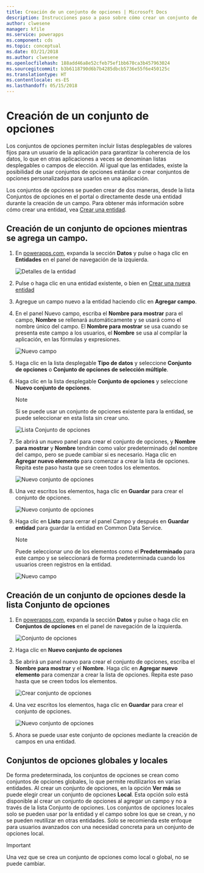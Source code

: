 ```yaml
---
title: Creación de un conjunto de opciones | Microsoft Docs
description: Instrucciones paso a paso sobre cómo crear un conjunto de opciones.
author: clwesene
manager: kfile
ms.service: powerapps
ms.component: cds
ms.topic: conceptual
ms.date: 03/21/2018
ms.author: clwesene
ms.openlocfilehash: 188add46a8e52cfeb75ef1bb670ca3b457963024
ms.sourcegitcommit: b3b6118790d6b7b4285dbcb5736e55f6e450125c
ms.translationtype: HT
ms.contentlocale: es-ES
ms.lasthandoff: 05/15/2018
---
```

# <a name="create-an-option-set"></a>Creación de un conjunto de opciones

Los conjuntos de opciones permiten incluir listas desplegables de valores fijos para un usuario de la aplicación para garantizar la coherencia de los datos, lo que en otras aplicaciones a veces se denominan listas desplegables o campos de elección. Al igual que las entidades, existe la posibilidad de usar conjuntos de opciones estándar o crear conjuntos de opciones personalizados para usarlos en una aplicación.

Los conjuntos de opciones se pueden crear de dos maneras, desde la lista Conjuntos de opciones en el portal o directamente desde una entidad durante la creación de un campo. Para obtener más información sobre cómo crear una entidad, vea [Crear una entidad](data-platform-create-entity.md).

## <a name="creating-an-option-set-while-adding-a-field"></a>Creación de un conjunto de opciones mientras se agrega un campo.

1. En [powerapps.com](https://web.powerapps.com), expanda la sección **Datos** y pulse o haga clic en **Entidades** en el panel de navegación de la izquierda.

    ![Detalles de la entidad](./media/data-platform-cds-create-entity/entitylist.png "Lista de entidades")

2. Pulse o haga clic en una entidad existente, o bien en [Crear una nueva entidad](data-platform-create-entity.md)

3. Agregue un campo nuevo a la entidad haciendo clic en **Agregar campo**.

4. En el panel Nuevo campo, escriba el **Nombre para mostrar** para el campo, **Nombre** se rellenará automáticamente y se usará como el nombre único del campo. El **Nombre para mostrar** se usa cuando se presenta este campo a los usuarios, el **Nombre** se usa al compilar la aplicación, en las fórmulas y expresiones.

    ![Nuevo campo](./media/data-platform-cds-create-entity/newfieldpanel.png "Panel Nuevo campo")

5. Haga clic en la lista desplegable **Tipo de datos** y seleccione **Conjunto de opciones** o **Conjunto de opciones de selección múltiple**.

6. Haga clic en la lista desplegable **Conjunto de opciones**  y seleccione **Nuevo conjunto de opciones**.

    > [!NOTE]
    > Si se puede usar un conjunto de opciones existente para la entidad, se puede seleccionar en esta lista sin crear uno.

    ![Lista Conjunto de opciones](./media/data-platform-cds-newoptionset/fieldpanel-1.png "Option Set list")

7. Se abrirá un nuevo panel para crear el conjunto de opciones, y **Nombre para mostrar** y **Nombre** tendrán como valor predeterminado del nombre del campo, pero se puede cambiar si es necesario. Haga clic en **Agregar nuevo elemento** para comenzar a crear la lista de opciones. Repita este paso hasta que se creen todos los elementos.

    ![Nuevo conjunto de opciones](./media/data-platform-cds-newoptionset/field-optionsetpanel.png "New Option Set")

8. Una vez escritos los elementos, haga clic en **Guardar** para crear el conjunto de opciones.

    ![Nuevo conjunto de opciones](./media/data-platform-cds-newoptionset/field-optionsetpanel-values.png "New Option Set")

9. Haga clic en **Listo** para cerrar el panel Campo y después en **Guardar entidad** para guardar la entidad en Common Data Service.

    > [!NOTE]
    > Puede seleccionar uno de los elementos como el **Predeterminado** para este campo y se seleccionará de forma predeterminada cuando los usuarios creen registros en la entidad.

    ![Nuevo campo](./media/data-platform-cds-newoptionset/fieldpanel-2.png "Panel Nuevo campo")

## <a name="creating-an-option-set-from-the-option-set-list"></a>Creación de un conjunto de opciones desde la lista Conjunto de opciones

1. En [powerapps.com](https://web.powerapps.com), expanda la sección **Datos** y pulse o haga clic en **Conjuntos de opciones** en el panel de navegación de la izquierda.

    ![Conjunto de opciones](./media/data-platform-cds-newoptionset/optionsetlist.png "Lista Conjunto de opciones")

2. Haga clic en **Nuevo conjunto de opciones**

3. Se abrirá un panel nuevo para crear el conjunto de opciones, escriba el **Nombre para mostrar** y el **Nombre**. Haga clic en **Agregar nuevo elemento** para comenzar a crear la lista de opciones. Repita este paso hasta que se creen todos los elementos.

    ![Crear conjunto de opciones](./media/data-platform-cds-newoptionset/optionset-create.png "Option Set Create")

4. Una vez escritos los elementos, haga clic en **Guardar** para crear el conjunto de opciones.

    ![Nuevo conjunto de opciones](./media/data-platform-cds-newoptionset/optionset-create-values.png "New Option Set")

5. Ahora se puede usar este conjunto de opciones mediante la creación de campos en una entidad.

## <a name="global-and-local-option-sets"></a>Conjuntos de opciones globales y locales

De forma predeterminada, los conjuntos de opciones se crean como conjuntos de opciones globales, lo que permite reutilizarlos en varias entidades. Al crear un conjunto de opciones, en la opción **Ver más** se puede elegir crear un conjunto de opciones **Local**. Esta opción solo está disponible al crear un conjunto de opciones al agregar un campo y no a través de la lista Conjunto de opciones. Los conjuntos de opciones locales solo se pueden usar por la entidad y el campo sobre los que se crean, y no se pueden reutilizar en otras entidades. Solo se recomienda este enfoque para usuarios avanzados con una necesidad concreta para un conjunto de opciones local.

> [!IMPORTANT]
> Una vez que se crea un conjunto de opciones como local o global, no se puede cambiar.